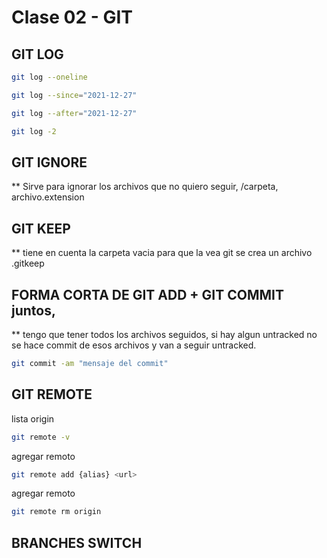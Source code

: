 # Clase 02 - GIT

## GIT LOG

```sh
git log --oneline
```

```sh
git log --since="2021-12-27"
```
```sh
git log --after="2021-12-27"
```
```sh
git log -2
```

## GIT IGNORE
** Sirve para ignorar los archivos que no quiero seguir, /carpeta, archivo.extension

## GIT KEEP
** tiene en cuenta la carpeta vacia para que la vea git se crea un archivo .gitkeep

## FORMA CORTA DE GIT ADD + GIT COMMIT juntos, 
** tengo que tener todos los archivos seguidos, si hay algun untracked no se hace commit de esos archivos y van a seguir untracked.
```sh
git commit -am "mensaje del commit"
```
## GIT REMOTE
lista origin
```sh
git remote -v 
```

agregar remoto
```sh
git remote add {alias} <url> 
```
agregar remoto
```sh
git remote rm origin  
```

## BRANCHES SWITCH




